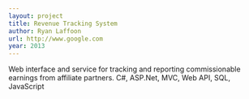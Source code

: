 ```yaml
---
layout: project
title: Revenue Tracking System
author: Ryan Laffoon
url: http://www.google.com
year: 2013
---
```

Web interface and service for tracking and reporting commissionable earnings from affiliate partners.
C#, ASP.Net, MVC, Web API, SQL, JavaScript

